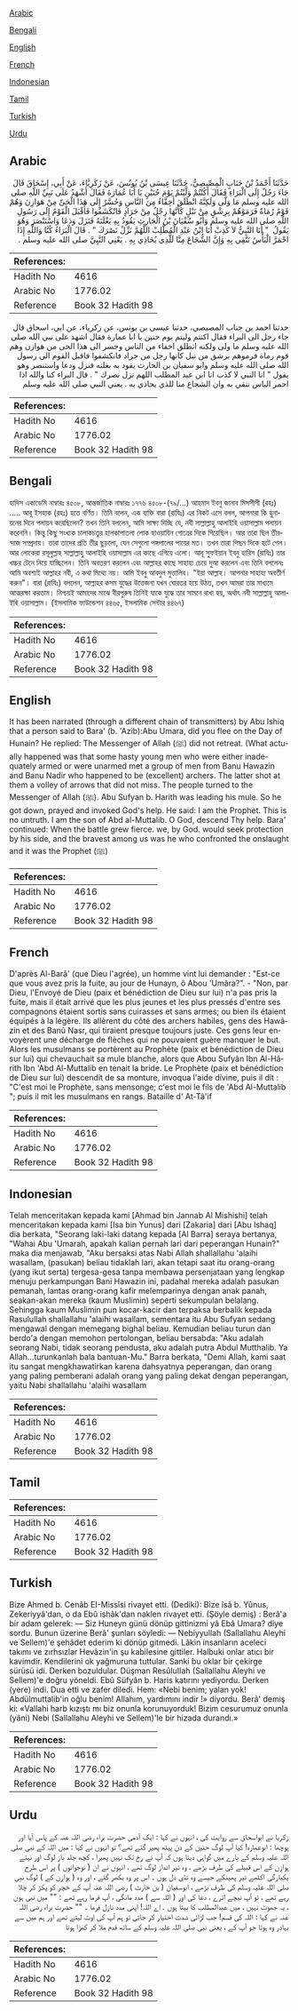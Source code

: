 [Arabic](#arabic)

[Bengali](#bengali)

[English](#english)

[French](#french)

[Indonesian](#indonesian)

[Tamil](#tamil)

[Turkish](#turkish)

[Urdu](#urdu)

## Arabic


<div dir="rtl" lang="ar" style={{fontSize:'larger',backgroundColor:'#f8f9fa',padding:20}}>
حَدَّثَنَا أَحْمَدُ بْنُ جَنَابٍ الْمِصِّيصِيُّ، حَدَّثَنَا عِيسَى بْنُ يُونُسَ، عَنْ زَكَرِيَّاءَ، عَنْ أَبِي، إِسْحَاقَ قَالَ جَاءَ رَجُلٌ إِلَى الْبَرَاءِ فَقَالَ أَكُنْتُمْ وَلَّيْتُمْ يَوْمَ حُنَيْنٍ يَا أَبَا عُمَارَةَ فَقَالَ أَشْهَدُ عَلَى نَبِيِّ اللَّهِ صلى الله عليه وسلم مَا وَلَّى وَلَكِنَّهُ انْطَلَقَ أَخِفَّاءُ مِنَ النَّاسِ وَحُسَّرٌ إِلَى هَذَا الْحَىِّ مِنْ هَوَازِنَ وَهُمْ قَوْمٌ رُمَاةٌ فَرَمَوْهُمْ بِرِشْقٍ مِنْ نَبْلٍ كَأَنَّهَا رِجْلٌ مِنْ جَرَادٍ فَانْكَشَفُوا فَأَقْبَلَ الْقَوْمُ إِلَى رَسُولِ اللَّهِ صلى الله عليه وسلم وَأَبُو سُفْيَانَ بْنُ الْحَارِثِ يَقُودُ بِهِ بَغْلَتَهُ فَنَزَلَ وَدَعَا وَاسْتَنْصَرَ وَهُوَ يَقُولُ ‏ "‏ أَنَا النَّبِيُّ لاَ كَذِبْ أَنَا ابْنُ عَبْدِ الْمُطَّلِبْ اللَّهُمَّ نَزِّلْ نَصْرَكَ ‏"‏ ‏.‏ قَالَ الْبَرَاءُ كُنَّا وَاللَّهِ إِذَا احْمَرَّ الْبَأْسُ نَتَّقِي بِهِ وَإِنَّ الشُّجَاعَ مِنَّا لَلَّذِي يُحَاذِي بِهِ ‏.‏ يَعْنِي النَّبِيَّ صلى الله عليه وسلم ‏.‏
</div>
<div style={{backgroundColor:'#f8f9fa',padding:20, marginBottom: 10}}><table> <thead> <tr> <th>References:</th> <th></th> </tr> </thead> <tbody><tr><td>Hadith No</td><td>4616</td></tr><tr><td>Arabic No</td><td>1776.02</td></tr><tr><td>Reference</td><td>Book 32 Hadith 98</td></tr></tbody></table></div>


<div dir="rtl" lang="ar" style={{fontSize:'larger',backgroundColor:'#f8f9fa',padding:20}}>
حدثنا احمد بن جناب المصيصي، حدثنا عيسى بن يونس، عن زكرياء، عن ابي، اسحاق قال جاء رجل الى البراء فقال اكنتم وليتم يوم حنين يا ابا عمارة فقال اشهد على نبي الله صلى الله عليه وسلم ما ولى ولكنه انطلق اخفاء من الناس وحسر الى هذا الحى من هوازن وهم قوم رماة فرموهم برشق من نبل كانها رجل من جراد فانكشفوا فاقبل القوم الى رسول الله صلى الله عليه وسلم وابو سفيان بن الحارث يقود به بغلته فنزل ودعا واستنصر وهو يقول " انا النبي لا كذب انا ابن عبد المطلب اللهم نزل نصرك " . قال البراء كنا والله اذا احمر الباس نتقي به وان الشجاع منا للذي يحاذي به . يعني النبي صلى الله عليه وسلم
</div>
<div style={{backgroundColor:'#f8f9fa',padding:20, marginBottom: 10}}><table> <thead> <tr> <th>References:</th> <th></th> </tr> </thead> <tbody><tr><td>Hadith No</td><td>4616</td></tr><tr><td>Arabic No</td><td>1776.02</td></tr><tr><td>Reference</td><td>Book 32 Hadith 98</td></tr></tbody></table></div>

## Bengali


<div dir="ltr" lang="bn" style={{fontSize:'larger',backgroundColor:'#f8f9fa',padding:20}}>
হাদিস একাডেমি নাম্বারঃ ৪৫০৮, আন্তর্জাতিক নাম্বারঃ ১৭৭৬ ৪৫০৮-(৭৯/...) আহমাদ ইবনু জানাব মিসসীসী (রহঃ) ..... আবূ ইসহাক (রহঃ) হতে বর্ণিত। তিনি বলেন, এক ব্যক্তি বারা (রাযিঃ) এর নিকট এসে বলল, আপনারা কি হুনায়নের দিনে পলায়ন করেছিলেন? তখন তিনি বললেন, আমি সাক্ষ্য দিচ্ছি যে, নবী সাল্লাল্লাহু আলাইহি ওয়াসাল্লাম পলায়ন করেননি। কিন্তু কিছু সংখ্যক চালাকচতুর হালকাপাতলা লোক হাওয়াযিন গোত্রের দিকে গিয়েছিল। আর তারা ছিল তীরন্দাজ সম্প্রদায়। তারা তাদের প্রতি তীর ছুড়লো, যেন সেগুলো পঙ্গপালের পায়ের মত। তখন তারা পিছন দিকে হটে গেল। আর লোকেরা রসূলুল্লাহ সাল্লাল্লাহু আলাইহি ওয়াসাল্লাম এর কাছে এগিয়ে এলো। আবূ সুফইয়ান ইবনু হারিস (রাযিঃ) তার খচ্চর টেনে নিয়ে যাচ্ছিলেন। তিনি অবতরণ করলেন এবং আল্লাহর কাছে সাহায্য চেয়ে দুআ করলেন এবং তিনি বললেনঃ আমি অবশ্যই আল্লাহর নবী, এ কথা মিথ্যে নয়। আমি ইবনু আবদুল মুত্তালিব। "ইয়া আল্লাহ। আপনার সাহায্য অবতীর্ণ করুন"। বারা (রাযিঃ) বললেন, আল্লাহর কসম যুদ্ধের উত্তেজনা যখন ঘোরতর হয়ে উঠত, তখন আমরা তার মাধ্যমে আত্মরক্ষা করতাম। নিশ্চয়ই আমাদের মাঝে বীরপুরুষ তিনিই যাকে যুদ্ধে তার সামনে রাখা হয়, অর্থাৎ নবী সাল্লাল্লাহু আলাইহি ওয়াসাল্লাম। (ইসলামিক ফাউন্ডেশন ৪৪৬৫, ইসলামিক সেন্টার ৪৪৬৭)
</div>
<div style={{backgroundColor:'#f8f9fa',padding:20, marginBottom: 10}}><table> <thead> <tr> <th>References:</th> <th></th> </tr> </thead> <tbody><tr><td>Hadith No</td><td>4616</td></tr><tr><td>Arabic No</td><td>1776.02</td></tr><tr><td>Reference</td><td>Book 32 Hadith 98</td></tr></tbody></table></div>

## English


<div dir="ltr" lang="en" style={{fontSize:'larger',backgroundColor:'#f8f9fa',padding:20}}>
It has been narrated (through a different chain of transmitters) by Abu Ishiq that a person said to Bara' (b. 'Azib):Abu Umara, did you flee on the Day of Hunain? He replied: The Messenger of Allah (ﷺ) did not retreat. (What actually happened was that some hasty young men who were either inadequately armed or were unarmed met a group of men from Banu Hawazin and Banu Nadir who happened to be (excellent) archers. The latter shot at them a volley of arrows that did not miss. The people turned to the Messenger of Allah (ﷺ). Abu Sufyan b. Harith was leading his mule. So he got down, prayed and invoked God's help. He said: I am the Prophet. This is no untruth. I am the son of Abd al-Muttalib. O God, descend Thy help. Bara' continued: When the battle grew fierce. we, by God. would seek protection by his side, and the bravest among us was he who confronted the onslaught and it was the Prophet (ﷺ)
</div>
<div style={{backgroundColor:'#f8f9fa',padding:20, marginBottom: 10}}><table> <thead> <tr> <th>References:</th> <th></th> </tr> </thead> <tbody><tr><td>Hadith No</td><td>4616</td></tr><tr><td>Arabic No</td><td>1776.02</td></tr><tr><td>Reference</td><td>Book 32 Hadith 98</td></tr></tbody></table></div>

## French


<div dir="ltr" lang="fr" style={{fontSize:'larger',backgroundColor:'#f8f9fa',padding:20}}>
D'après Al-Barâ' (que Dieu l'agrée), un homme vint lui demander : "Est-ce que vous avez pris la fuite, au jour de Hunayn, ô Abou 'Umâra?". - "Non, par Dieu, l'Envoyé de Dieu (paix et bénédiction de Dieu sur lui) n'a pas pris la fuite, mais il était arrivé que les plus jeunes et les plus pressés d'entre ses compagnons étaient sortis sans cuirasses et sans armes; ou bien ils étaient équipés à la légère. Ils allèrent du côté des archers habiles, gens des Hawâzin et des Banû Nasr, qui tiraient presque toujours juste. Ces gens leur envoyèrent une décharge de flèches qui ne pouvaient guère manquer le but. Alors les musulmans se portèrent au Prophète (paix et bénédiction de Dieu sur lui) qui chevauchait sa mule blanche, alors que Abou Sufyân Ibn Al-Hârith Ibn 'Abd Al-Muttalib en tenait la bride. Le Prophète (paix et bénédiction de Dieu sur lui) descendit de sa monture, invoqua l'aide divine, puis il dit : "C'est moi le Prophète, sans mensonge; c'est moi le fils de 'Abd Al-Muttalib "; puis il mit les musulmans en rangs. Bataille d' At-Tâ'if
</div>
<div style={{backgroundColor:'#f8f9fa',padding:20, marginBottom: 10}}><table> <thead> <tr> <th>References:</th> <th></th> </tr> </thead> <tbody><tr><td>Hadith No</td><td>4616</td></tr><tr><td>Arabic No</td><td>1776.02</td></tr><tr><td>Reference</td><td>Book 32 Hadith 98</td></tr></tbody></table></div>

## Indonesian


<div dir="ltr" lang="id" style={{fontSize:'larger',backgroundColor:'#f8f9fa',padding:20}}>
Telah menceritakan kepada kami [Ahmad bin Jannab Al Mishishi] telah menceritakan kepada kami [Isa bin Yunus] dari [Zakaria] dari [Abu Ishaq] dia berkata, "Seorang laki-laki datang kepada [Al Barra] seraya bertanya, "Wahai Abu 'Umarah, apakah kalian pernah lari dari peperangan Hunain?" maka dia menjawab, "Aku bersaksi atas Nabi Allah shallallahu 'alaihi wasallam, (pasukan) beliau tidaklah lari, akan tetapi saat itu orang-orang (yang ikut serta) tergesa-gesa tanpa membawa persenjataan yang lengkap menuju perkampungan Bani Hawazin ini, padahal mereka adalah pasukan pemanah, lantas orang-orang kafir melemparinya dengan anak panah, seakan-akan mereka (kaum Muslimin) seperti sekumpulan belalang. Sehingga kaum Muslimin pun kocar-kacir dan terpaksa berbalik kepada Rasulullah shallallahu 'alaihi wasallam, sementara itu Abu Sufyan sedang mengawal dengan memegang bighal beliau. Kemudian beliau turun dan berdo'a dengan memohon pertolongan, beliau bersabda: "Aku adalah seorang Nabi, tidak seorang pendusta, aku adalah putra Abdul Mutthalib. Ya Allah…turunkanlah bala bantuan-Mu." Barra berkata, "Demi Allah, kami saat itu sangat mengkhawatirkan karena dahsyatnya peperangan, dan orang yang paling pemberani adalah orang yang paling dekat dengan peperangan, yaitu Nabi shallallahu 'alaihi wasallam
</div>
<div style={{backgroundColor:'#f8f9fa',padding:20, marginBottom: 10}}><table> <thead> <tr> <th>References:</th> <th></th> </tr> </thead> <tbody><tr><td>Hadith No</td><td>4616</td></tr><tr><td>Arabic No</td><td>1776.02</td></tr><tr><td>Reference</td><td>Book 32 Hadith 98</td></tr></tbody></table></div>

## Tamil


<div dir="ltr" lang="ta" style={{fontSize:'larger',backgroundColor:'#f8f9fa',padding:20}}>

</div>
<div style={{backgroundColor:'#f8f9fa',padding:20, marginBottom: 10}}><table> <thead> <tr> <th>References:</th> <th></th> </tr> </thead> <tbody><tr><td>Hadith No</td><td>4616</td></tr><tr><td>Arabic No</td><td>1776.02</td></tr><tr><td>Reference</td><td>Book 32 Hadith 98</td></tr></tbody></table></div>

## Turkish


<div dir="ltr" lang="tr" style={{fontSize:'larger',backgroundColor:'#f8f9fa',padding:20}}>
Bize Ahmed b. Cenâb EI-Missîsi rivayet etti. (Dediki): Bize îsâ b. Yûnus, Zekeriyyâ'dan, o da Ebû ishâk'dan naklen rivayet etti. (Şöyle demiş) : Berâ'a bir adam gelerek: — Siz Huneyn günü dönüp gittinizmi yâ Ebâ Umara? diye sordu. Bunun üzerine Berâ' şunları söyledi: — Nebiyyullah (Sallallahu Aleyhi ve Sellem)'e şehâdet ederim ki dönüp gitmedi. Lâkin insanların aceleci takımı ve zırhsızlar Hevâzin'in şu kabilesine gittiler. Halbuki onlar atıcı bir kavimdir. Kendilerini ok yağmuruna tuttular. Sanki bu oklar bir çekirge sürüsü idi. Derken bozuldular. Düşman ResûluIIah (Sallallahu Aleyhi ve Sellem)'e doğru yöneldi. Ebû Süfyân b. Haris katırını yediyordu. Derken (yere) indi. Dua etti ve zafer diledi. Hem: «Nebi benim; yalan yok! Abdülmuttalib'in oğlu benim! Allahım, yardımını indir !» diyordu. Berâ' demiş ki: «Vallahi harb kızıştı mı biz onunla korunuyorduk! Bizim cesurumuz onunla (yâni) Nebi (Sallallahu Aleyhi ve Sellem)'le bir hizada durandı.»
</div>
<div style={{backgroundColor:'#f8f9fa',padding:20, marginBottom: 10}}><table> <thead> <tr> <th>References:</th> <th></th> </tr> </thead> <tbody><tr><td>Hadith No</td><td>4616</td></tr><tr><td>Arabic No</td><td>1776.02</td></tr><tr><td>Reference</td><td>Book 32 Hadith 98</td></tr></tbody></table></div>

## Urdu


<div dir="rtl" lang="ur" style={{fontSize:'larger',backgroundColor:'#f8f9fa',padding:20}}>
زکریا نے ابواسحاق سے روایت کی ، انہوں نے کہا : ایک آدمی حضرت براء رضی اللہ عنہ کے پاس آیا اور پوچھا : ابوعمارہ! کیا آپ لوگ حنین کے دن پیٹھ پھیر گئے تھے؟ تو انہوں نے کہا : میں اللہ کے نبی صلی اللہ علیہ وسلم کے بارے میں گواہی دیتا ہوں کہ آپ نے رخ تک نہیں پھیرا ، کچھ جلد باز لوگ اور نہتے ہوازن کے اس قبیلے کی طرف بڑھے ، وہ تیر انداز لوگ تھے ، انہوں نے ان ( نوجوانوں ) پر اس طرح یکبارگی اکٹھے تیر پھینکے جیسے وہ تڈی دل ہوں ۔ اس پر وہ بکھر گئے ، اور وہ ( ہوازن کے ) لوگ نبی صلی اللہ علیہ وسلم کی طرف بڑھے ، ابوسفیان ( بن حارث ) رضی اللہ عنہ آپ کے خچر کو پکڑ کر چلا رہے تھے ، تو آپ نیچے اترے ، دعا کی اور ( اللہ سے ) مدد مانگی ، آپ فرما رہے تھے : "" میں نبی ہوں ، یہ جھوٹ نہیں ، میں عبدالمطلب کا بیٹا ہوں ۔ اے اللہ! اپنی مدد نازل فرما ۔ "" حضرت براء رضی اللہ عنہ نے کہا : اللہ کی قسم! جب لڑائی شدت اختیار کر جاتی تو ہم آپ کی اوٹ لیتے تھے اور ہم میں سے بہادر وہ ہوتا جو آپ کے ، یعنی نبی صلی اللہ علیہ وسلم کے ساتھ قدم ملا کر کھڑا ہوتا
</div>
<div style={{backgroundColor:'#f8f9fa',padding:20, marginBottom: 10}}><table> <thead> <tr> <th>References:</th> <th></th> </tr> </thead> <tbody><tr><td>Hadith No</td><td>4616</td></tr><tr><td>Arabic No</td><td>1776.02</td></tr><tr><td>Reference</td><td>Book 32 Hadith 98</td></tr></tbody></table></div>